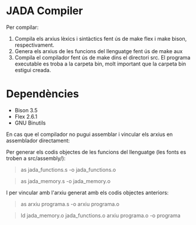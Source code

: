 # JADA Compiler

Per compilar:
1. Compila els arxius lèxics i sintàctics fent ús de make flex i make bison, respectivament.
2. Genera els arxius de les funcions del llenguatge fent ús de make aux
3. Compila el compilador fent ús de make dins el directori src. El programa executable es troba a la carpeta bin, molt important que la carpeta bin estigui creada.

# Dependències
- Bison 3.5
- Flex 2.6.1
- GNU Binutils

En cas que el compilador no pugui assemblar i vincular els arxius en assemblador directament:

Per generar els codis objectes de les funcions del llenguatge (les fonts es troben a src/assembly/):
> as jada_functions.s -o jada_functions.o

> as jada_memory.s -o jada_memory.o

I per vincular amb l'arxiu generat amb els codis objectes anteriors:
> as arxiu programa.s -o arxiu programa.o

> ld jada_memory.o jada_functions.o arxiu programa.o -o programa